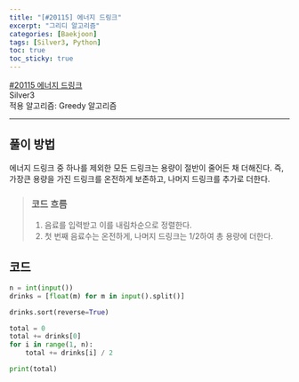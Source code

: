 ```yaml
---
title: "[#20115] 에너지 드링크"
excerpt: "그리디 알고리즘"
categories: [Baekjoon]
tags: [Silver3, Python]
toc: true
toc_sticky: true
---
```


[#20115 에너지 드링크](https://www.acmicpc.net/problem/20115) <br>
Silver3 <br>
적용 알고리즘: Greedy 알고리즘

***

## 풀이 방법
에너지 드링크 중 하나를 제외한 모든 드링크는 용량이 절반이 줄어든 채 더해진다. 즉, 가장큰 용량을 가진 드링크를 온전하게 보존하고, 나머지 드링크를 추가로 더한다.

> ### 코드 흐름
> 1. 음료를 입력받고 이를 내림차순으로 정렬한다.
> 2. 첫 번째 음료수는 온전하게, 나머지 드링크는 1/2하여 총 용량에 더한다.


## 코드
~~~python
n = int(input())
drinks = [float(m) for m in input().split()]

drinks.sort(reverse=True)

total = 0
total += drinks[0]
for i in range(1, n):
    total += drinks[i] / 2

print(total)
~~~